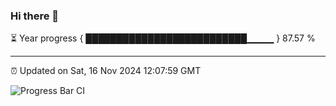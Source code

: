 ### Hi there 👋

⏳ Year progress { ██████████████████████████▁▁▁▁ } 87.57 %

---

⏰ Updated on Sat, 16 Nov 2024 12:07:59 GMT

![Progress Bar CI](https://github.com/liununu/liununu/workflows/Progress%20Bar%20CI/badge.svg)
